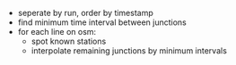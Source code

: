 * seperate by run, order by timestamp
* find minimum time interval between junctions
* for each line on osm:
  * spot known stations
  * interpolate remaining junctions by minimum intervals

